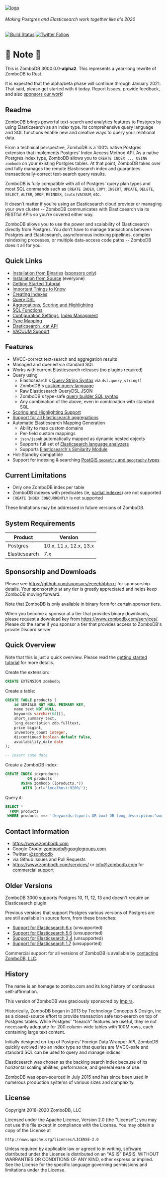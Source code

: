 [![logo](logo.png)](https://www.zombodb.com/) 
###### Making Postgres and Elasticsearch work together like it's 2020
[![Build Status](https://travis-ci.org/zombodb/zombodb.svg?branch=master)](https://travis-ci.com/zombodb/zombodb)
[![Twitter Follow](https://img.shields.io/twitter/follow/zombodb.svg?style=flat)](https://twitter.com/zombodb)


# 🚨 Note 🚨

This is ZomboDB 3000.0.0-**alpha2**.  This represents a year-long rewrite of ZomboDB to Rust.

It is expected that the alpha/beta phase will continue through January 2021.  That said, please
get started with it today.  Report Issues, provide feedback, and also [sponsors our work](https://github.com/sponsors/eeeebbbbrrrr)!


## Readme
ZomboDB brings powerful text-search and analytics features to Postgres by using Elasticsearch as an index type.  Its comprehensive query language and SQL functions enable new and creative ways to query your relational data.

From a technical perspective, ZomboDB is a 100% native Postgres extension that implements Postgres' Index Access Method API.  As a native Postgres index type, ZomboDB allows you to `CREATE INDEX ... USING zombodb` on your existing Postgres tables.  At that point, ZomboDB takes over and fully manages the remote Elasticsearch index and guarantees transactionally-correct text-search query results.

ZomboDB is fully compatible with all of Postgres' query plan types and most SQL commands such as `CREATE INDEX`, `COPY`, `INSERT`, `UPDATE`, `DELETE`, `SELECT`, `ALTER`, `DROP`, `REINDEX`, `(auto)VACUUM`, etc.

It doesn’t matter if you’re using an Elasticsearch cloud provider or managing your own cluster -- ZomboDB communicates with Elasticsearch via its RESTful APIs so you’re covered either way.

ZomboDB allows you to use the power and scalability of Elasticsearch directly from Postgres.  You don’t have to manage transactions between Postgres and Elasticsearch, asynchronous indexing pipelines, complex reindexing processes, or multiple data-access code paths -- ZomboDB does it all for you.


## Quick Links

 - [Installation from Binaries](BINARY-INSTALLATION.md) ([sponsors only](https://github.com/sponsors/eeeebbbbrrrr))
 - [Installation from Source](SOURCE-INSTALLATION.md) (everyone)
 - [Getting Started Tutorial](TUTORIAL.md)
 - [Important Things to Know](THINGS-TO-KNOW.md)
 - [Creating Indexes](CREATE-INDEX.md)
 - [Query DSL](QUERY-DSL.md)
 - [Aggregations](AGGREGATIONS.md), [Scoring and Highlighting](SCORING-HIGHLIGHTING.md)
 - [SQL Functions](SQL-FUNCTIONS.md)
 - [Configuration Settings](CONFIGURATION-SETTINGS.md), [Index Managment](INDEX-MANAGEMENT.md)
 - [Type Mapping](TYPE-MAPPING.md)
 - [Elasticsearch _cat API](CAT-API.md)
 - [VACUUM Support](VACUUM.md)

 
## Features

 - MVCC-correct text-search and aggregation results
 - Managed and queried via standard SQL
 - Works with current Elasticsearch releases (no plugins required)
 - Query using
    - Elasticsearch's [Query String Syntax](https://www.elastic.co/guide/en/elasticsearch/reference/current/query-dsl-query-string-query.html#query-string-syntax) via `dsl.query_string()`
    - ZomboDB's [custom query language](QUERY-SYNTAX.md)
    - Raw Elasticsearch QueryDSL JSON
    - ZomboDB's type-safe [query builder SQL syntax](QUERY-DSL.md)
    - Any combination of the above, even in combination with standard SQL
 - [Scoring and Highlighting Support](SCORING-HIGHLIGHTING.md)
 - [Support for all Elasticsearch aggregations](AGGREGATIONS.md)
 - Automatic Elasticsearch Mapping Generation
    - Ability to map custom domains
    - Per-field custom mappings
    - `json/jsonb` automatically mapped as dynamic nested objects
    - Supports full set of [Elasticsearch language analyzers](https://www.elastic.co/guide/en/elasticsearch/reference/current/analysis-lang-analyzer.html)
    - Supports [Elasticsearch's Similarity Module](https://www.elastic.co/guide/en/elasticsearch/reference/current/index-modules-similarity.html) 
 - Hot-Standby compatible
 - Support for indexing & searching [PostGIS `geometry` and `geography` types](POSTGIS-SUPPORT.md)


## Current Limitations

 - Only one ZomboDB index per table
 - ZomboDB indexes with predicates (ie, [partial indexes](https://www.postgresql.org/docs/10/indexes-partial.html)) are not supported
 - `CREATE INDEX CONCURRENTLY` is not supported

These limitations may be addressed in future versions of ZomboDB.


## System Requirements
 
 Product      | Version 
---           | ---      
Postgres      | 10.x, 11.x, 12.x, 13.x
Elasticsearch | 7.x


## Sponsorship and Downloads

Please see https://github.com/sponsors/eeeebbbbrrrr for sponsorship details.  Your sponsorship at any tier is greatly 
appreciated and helps keep ZomboDB moving forward.

Note that ZomboDB is only available in binary form for certain sponsor tiers.

When you become a sponsor at a tier that provides binary downloads, please request a download key from https://www.zombodb.com/services/.
Please do the same if you sponsor a tier that provides access to ZomboDB's private Discord server.


## Quick Overview

Note that this is just a quick overview.  Please read the [getting started tutorial](TUTORIAL.md) for more details.

Create the extension:

```sql
CREATE EXTENSION zombodb;
```

Create a table:

```sql
CREATE TABLE products (
    id SERIAL8 NOT NULL PRIMARY KEY,
    name text NOT NULL,
    keywords varchar(64)[],
    short_summary text,
    long_description zdb.fulltext, 
    price bigint,
    inventory_count integer,
    discontinued boolean default false,
    availability_date date
);

-- insert some data
```

Create a ZomboDB index:

```sql
CREATE INDEX idxproducts 
          ON products 
       USING zombodb ((products.*)) 
        WITH (url='localhost:9200/');
```

Query it:

```sql
SELECT * 
  FROM products 
 WHERE products ==> '(keywords:(sports OR box) OR long_description:"wooden away"~5) AND price:[1000 TO 20000]';
```


## Contact Information

 - https://www.zombodb.com
 - Google Group: zombodb@googlegroups.com
 - Twitter: [@zombodb](https://twitter.com/zombodb/)
 - via Github Issues and Pull Requests
 - https://www.zombodb.com/services/ or info@zombodb.com for commercial support

## Older Versions

ZomboDB 3000 supports Postgres 10, 11, 12, 13 and doesn't require an Elasticsearch plugin.  

Previous versions that support Postgres various versions of Postgres are are still available in source form, from these branches:

- [Support for Elasticsearch 6.x](https://github.com/zombodb/zombodb/tree/v10-1.0.3) (unsupported)
- [Support for Elasticsearch 5.6](https://github.com/zombodb/zombodb/tree/master-es5.6) (unsupported)
- [Support for Elasticsearch 2.4](https://github.com/zombodb/zombodb/tree/master-es2.4) (unsupported)
- [Support for Elasticsearch 1.7](https://github.com/zombodb/zombodb/tree/master-es1.7) (unsupported)

Commercial support for all versions of ZomboDB is available by [contacting ZomboDB, LLC](https://www.zombodb.com/services/).


 
## History

The name is an homage to zombo.com and its long history of continuous self-affirmation.

This version of ZomboDB was graciously sponsored by [Impira](http://impira.com).

Historically, ZomboDB began in 2013 by Technology Concepts & Design, Inc as a closed-source effort to provide transaction safe text-search on top of Postgres tables. While Postgres' "tsearch" features are useful, they're not necessarily adequate for 200 column-wide tables with 100M rows, each containing large text content.

Initially designed on-top of Postgres' Foreign Data Wrapper API, ZomboDB quickly evolved into an index type so that queries are MVCC-safe and standard SQL can be used to query and manage indices.

Elasticsearch was chosen as the backing search index because of its horizontal scaling abilities, performance, and general ease of use.

ZomboDB was open-sourced in July 2015 and has since been used in numerous production systems of various sizes and complexity.

## License

Copyright 2018-2020 ZomboDB, LLC

Licensed under the Apache License, Version 2.0 (the "License");
you may not use this file except in compliance with the License.
You may obtain a copy of the License at

    http://www.apache.org/licenses/LICENSE-2.0

Unless required by applicable law or agreed to in writing, software
distributed under the License is distributed on an "AS IS" BASIS,
WITHOUT WARRANTIES OR CONDITIONS OF ANY KIND, either express or implied.
See the License for the specific language governing permissions and
limitations under the License.
